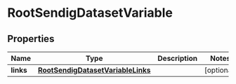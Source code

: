 

# RootSendigDatasetVariable


## Properties

| Name | Type | Description | Notes |
|------------ | ------------- | ------------- | -------------|
|**links** | [**RootSendigDatasetVariableLinks**](RootSendigDatasetVariableLinks.md) |  |  [optional] |



